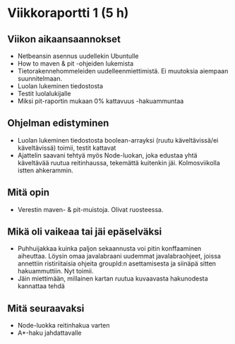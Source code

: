 # Viikkoraportti 1 (5 h)
## Viikon aikaansaannokset
* Netbeansin asennus uudellekin Ubuntulle
* How to maven & pit -ohjeiden lukemista
* Tietorakennehommeleiden uudelleenmiettimistä. Ei muutoksia aiempaan suunnitelmaan.
* Luolan lukeminen tiedostosta
* Testit luolalukijalle
* Miksi pit-raportin mukaan 0% kattavuus -hakuammuntaa

## Ohjelman edistyminen
* Luolan lukeminen tiedostosta boolean-arrayksi (ruutu käveltävissä/ei käveltävissä) toimii, testit kattavat
* Ajattelin saavani tehtyä myös Node-luokan, joka edustaa yhtä käveltävää ruutua reitinhaussa, tekemättä kuitenkin jäi. Kolmosviikolla istten ahkerammin.

## Mitä opin
* Verestin maven- & pit-muistoja. Olivat ruosteessa.

## Mikä oli vaikeaa tai jäi epäselväksi
* Puhhuijakkaa kuinka paljon sekaannusta voi pitin konffaaminen aiheuttaa. Löysin omaa javalabraani uudemmat javalabraohjeet, joissa annettiin ristiriitaisia ohjeita groupId:n asettamisesta ja siinäpä sitten hakuammuttiin. Nyt toimii.
* Jäin miettimään, millainen kartan ruutua kuvaavasta hakunodesta kannattaa tehdä

## Mitä seuraavaksi
* Node-luokka reitinhakua varten
* A*-haku jahdattavalle
